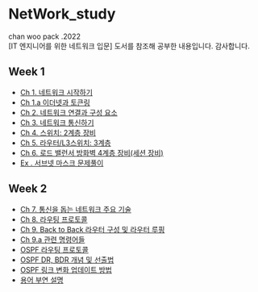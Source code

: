 # NetWork_study
chan woo pack .2022 
<br>
[IT 엔지니어를 위한 네트워크 입문] 도서를 참조해 공부한 내용입니다. 감사합니다.

## Week 1 

- [Ch 1. 네트워크 시작하기](https://github.com/chanwoo9730/NetWork_study/blob/main/Week%201/Ch_1%20%EB%84%A4%ED%8A%B8%EC%9B%8C%ED%81%AC%20%EC%8B%9C%EC%9E%91%ED%95%98%EA%B8%B0.md) 
- [Ch 1.a 이더넷과 토큰링](https://github.com/chanW-pack/NetWork_study/blob/main/Week%201/Ch_1_a%20%EC%9D%B4%EB%8D%94%EB%84%B7%EA%B3%BC%20%ED%86%A0%ED%81%B0%EB%A7%81.md) 
- [Ch 2. 네트워크 연결과 구성 요소](https://github.com/chanwoo9730/NetWork_study/blob/main/Week%201/Ch_2%20%EB%84%A4%ED%8A%B8%EC%9B%8C%ED%81%AC%20%EC%97%B0%EA%B2%B0%EA%B3%BC%20%EA%B5%AC%EC%84%B1%20%EC%9A%94%EC%86%8C.md) 
- [Ch 3. 네트워크 통신하기](https://github.com/chanwoo9730/NetWork_study/blob/main/Week%201/Ch_3%20%EB%84%A4%ED%8A%B8%EC%9B%8C%ED%81%AC%20%ED%86%B5%EC%8B%A0%ED%95%98%EA%B8%B0.md) 
- [Ch 4. 스위치: 2계층 장비](https://github.com/chanwoo9730/NetWork_study/blob/main/Week%201/Ch_4%20%EC%8A%A4%EC%9C%84%EC%B9%98_2%EA%B3%84%EC%B8%B5%20%EC%9E%A5%EB%B9%84.md) 
- [Ch 5. 라우터/L3스위치: 3계층](https://github.com/chanwoo9730/NetWork_study/blob/main/Week%201/Ch_5%20%EB%9D%BC%EC%9A%B0%ED%84%B0_L3%20%EC%8A%A4%EC%9C%84%EC%B9%98_3%EA%B3%84%EC%B8%B5%20%EC%9E%A5%EB%B9%84.md) 
- [Ch 6. 로드 밸런서 방화벽 4계층 장비(세션 장비)](https://github.com/chanW-pack/NetWork_study/blob/main/Week%201/Ch_6%20%EB%A1%9C%EB%93%9C%20%EB%B0%B8%EB%9F%B0%EC%84%9C%20%EB%B0%A9%ED%99%94%EB%B2%BD%204%EA%B3%84%EC%B8%B5%20%EC%9E%A5%EB%B9%84(%EC%84%B8%EC%85%98%20%EC%9E%A5%EB%B9%84).md) 
- [Ex . 서브넷 마스크 문제풀이](https://github.com/chanW-pack/NetWork_study/blob/main/Week%201/%EC%84%9C%EB%B8%8C%EB%84%B7%20%EB%A7%88%EC%8A%A4%ED%81%AC%20%EB%AC%B8%EC%A0%9C%ED%92%80%EC%9D%B4.md) 

## Week 2

- [Ch 7. 통신을 돕는 네트워크 주요 기술](https://github.com/chanW-pack/NetWork_study/blob/main/Week%202/Ch_7%20%ED%86%B5%EC%8B%A0%EC%9D%84%20%EB%8F%95%EB%8A%94%20%EB%84%A4%ED%8A%B8%EC%9B%8C%ED%81%AC%20%EC%A3%BC%EC%9A%94%20%EA%B8%B0%EC%88%A0.md) 
- [Ch 8. 라우팅 프로토콜](https://github.com/chanW-pack/NetWork_study/blob/main/Week%202/Ch_8%20%EB%9D%BC%EC%9A%B0%ED%8C%85%20%ED%94%84%EB%A1%9C%ED%86%A0%EC%BD%9C.md) 
- [Ch 9. Back to Back 라우터 구성 및 라우터 루핑](https://github.com/chanW-pack/NetWork_study/blob/main/Week%202/Ch_9%20Back%20to%20Back%20%EB%9D%BC%EC%9A%B0%ED%84%B0%20%EA%B5%AC%EC%84%B1%20%EB%B0%8F%20%EB%9D%BC%EC%9A%B0%ED%84%B0%20%EB%A3%A8%ED%95%91.md) 
- [Ch 9.a 관련 명령어들](https://github.com/chanW-pack/NetWork_study/blob/main/Week%202/Ch_9_a%20%EA%B4%80%EB%A0%A8%20%EB%AA%85%EB%A0%B9%EC%96%B4%EB%93%A4.md) 
- [OSPF 라우팅 프로토콜](https://github.com/chanW-pack/NetWork_study/blob/main/Week%202/OSPF%20%EB%9D%BC%EC%9A%B0%ED%8C%85%20%ED%94%84%EB%A1%9C%ED%86%A0%EC%BD%9C.md) 
- [OSPF DR, BDR 개념 및 선출법](https://github.com/chanW-pack/NetWork_study/blob/main/Week%202/OSPF%20DR%2C%20BDR%20%EA%B0%9C%EB%85%90%20%EB%B0%8F%20%EC%84%A0%EC%B6%9C%EB%B2%95.md) 
- [OSPF 링크 변화 업데이트 방법](https://github.com/chanW-pack/NetWork_study/blob/main/Week%202/OSPF%20%EB%A7%81%ED%81%AC%20%EB%B3%80%ED%99%94%20%EC%97%85%EB%8D%B0%EC%9D%B4%ED%8A%B8%20%EB%B0%A9%EB%B2%95.md)
- [용어 부연 설명](https://github.com/chanW-pack/NetWork_study/blob/main/Week%202/%EC%9A%A9%EC%96%B4%20%EB%B6%80%EC%97%B0%20%EC%84%A4%EB%AA%85.md)

